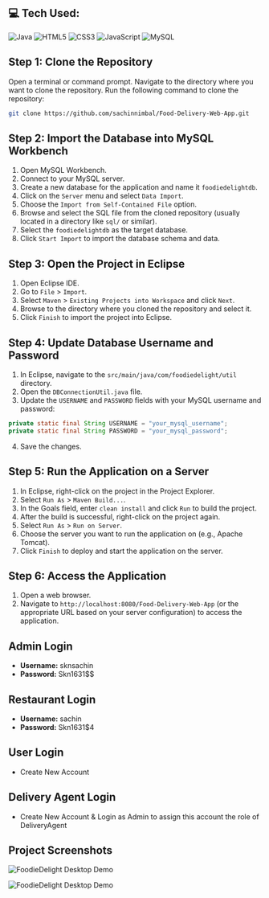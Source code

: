 ## 💻 Tech Used:
![Java](https://img.shields.io/badge/java-%23ED8B00.svg?style=flat&logo=openjdk&logoColor=white) 
![HTML5](https://img.shields.io/badge/html5-%23E34F26.svg?style=flat&logo=html5&logoColor=white) 
![CSS3](https://img.shields.io/badge/css3-%231572B6.svg?style=flat&logo=css3&logoColor=white) 
![JavaScript](https://img.shields.io/badge/javascript-%23323330.svg?style=flat&logo=javascript&logoColor=%23F7DF1E) 
![MySQL](https://img.shields.io/badge/mysql-%2300000f.svg?style=flat&logo=mysql&logoColor=white) 

## Step 1: Clone the Repository
Open a terminal or command prompt.
Navigate to the directory where you want to clone the repository.
Run the following command to clone the repository:
```bash
git clone https://github.com/sachinnimbal/Food-Delivery-Web-App.git
```

## Step 2: Import the Database into MySQL Workbench
1. Open MySQL Workbench.
2. Connect to your MySQL server.
3. Create a new database for the application and name it `foodiedelightdb`.
4. Click on the `Server` menu and select `Data Import`.
5. Choose the `Import from Self-Contained File` option.
6. Browse and select the SQL file from the cloned repository (usually located in a directory like `sql/` or similar).
7. Select the `foodiedelightdb` as the target database.
8. Click `Start Import` to import the database schema and data.

## Step 3: Open the Project in Eclipse
1. Open Eclipse IDE.
2. Go to `File` > `Import`.
3. Select `Maven` > `Existing Projects into Workspace` and click `Next`.
4. Browse to the directory where you cloned the repository and select it.
5. Click `Finish` to import the project into Eclipse.

## Step 4: Update Database Username and Password
1. In Eclipse, navigate to the `src/main/java/com/foodiedelight/util` directory.
2. Open the `DBConnectionUtil.java` file.
3. Update the `USERNAME` and `PASSWORD` fields with your MySQL username and password:

```java
private static final String USERNAME = "your_mysql_username";
private static final String PASSWORD = "your_mysql_password"; 
```

4. Save the changes.

## Step 5: Run the Application on a Server
1. In Eclipse, right-click on the project in the Project Explorer.
2. Select `Run As` > `Maven Build...`.
3. In the Goals field, enter `clean install` and click `Run` to build the project.
4. After the build is successful, right-click on the project again.
5. Select `Run As` > `Run on Server`.
6. Choose the server you want to run the application on (e.g., Apache Tomcat).
7. Click `Finish` to deploy and start the application on the server.

## Step 6: Access the Application
1. Open a web browser.
2. Navigate to `http://localhost:8080/Food-Delivery-Web-App` (or the appropriate URL based on your server configuration) to access the application.

## Admin Login
- **Username:** sknsachin
- **Password:** Skn1631$$

## Restaurant Login
- **Username:** sachin
- **Password:** Skn1631$4

## User Login
- Create New Account

## Delivery Agent Login
- Create New Account & Login as Admin to assign this account the role of DeliveryAgent

## Project Screenshots

![FoodieDelight Desktop Demo](./FoodAppImages/Project1.png "Desktop Demo")

![FoodieDelight Desktop Demo](./FoodAppImages/Project2.png "Desktop Demo")
